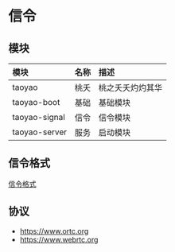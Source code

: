 # 信令

## 模块

|模块|名称|描述|
|:--|:--|:--|
|taoyao|桃夭|桃之夭夭灼灼其华|
|taoyao-boot|基础|基础模块|
|taoyao-signal|信令|信令模块|
|taoyao-server|服务|启动模块|

## 信令格式

[信令格式](https://localhost:8888/protocol/list)

## 协议

* https://www.ortc.org
* https://www.webrtc.org
